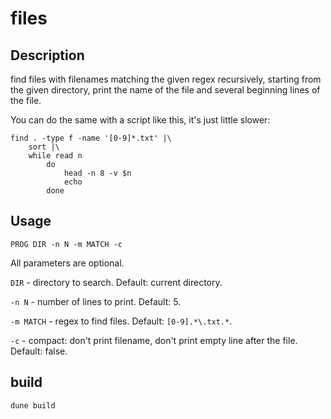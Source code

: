 # files

## Description

find files with filenames matching the given regex recursively,
starting from the given directory,
print the name of the file and several beginning lines of the file.

You can do the same with a script like this, it's just little slower:

```
find . -type f -name '[0-9]*.txt' |\
    sort |\
    while read n
        do
            head -n 8 -v $n
            echo
        done
```

## Usage

`PROG DIR -n N -m MATCH -c`

All parameters are optional.

`DIR` - directory to search. Default: current directory.

`-n N` - number of lines to print. Default: 5.

`-m MATCH` - regex to find files. Default: `[0-9].*\.txt.*`.

`-c` - compact: don't print filename, don't print empty line after the file. Default: false.

## build

`dune build`
